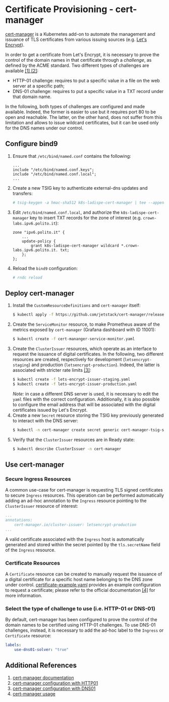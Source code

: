 # Certificate Provisioning - cert-manager

[cert-manager](https://github.com/jetstack/cert-manager) is a Kubernetes add-on to automate the management and issuance of TLS certificates from various issuing sources (e.g. [Let's Encrypt](https://letsencrypt.org/)).

In order to get a certificate from Let's Encrypt, it is necessary to prove the control of the domain names in that certificate through a *challenge*, as defined by the ACME standard. Two different types of challenges are available [[1]](https://letsencrypt.org/docs/challenge-types/),[[2]](https://cert-manager.io/docs/configuration/acme/):

* HTTP-01 challenge: requires to put a specific value in a file on the web server at a specific path;
* DNS-01 challenge: requires to put a specific value in a TXT record under that domain name.

In the following, both types of challenges are configured and made available. Indeed, the former is easier to use but it requires port 80 to be open and reachable. The latter, on the other hand, does not suffer from this limitation and allows to issue wildcard certificates, but it can be used only for the DNS names under our control.

## Configure bind9

1. Ensure that `/etc/bind/named.conf` contains the following:
    ```
    ...
    include "/etc/bind/named.conf.keys";
    include "/etc/bind/named.conf.local";
    ...
    ```
2. Create a new TSIG key to authenticate external-dns updates and transfers:
    ```sh
    # tsig-keygen -a hmac-sha512 k8s-ladispe-cert-manager | tee --append /etc/bind/named.conf.keys
    ```
3. Edit `/etc/bind/named.conf.local`, and authorize the `k8s-ladispe-cert-manager` key to insert TXT records for the zone of interest (e.g. `crown-labs.ipv6.polito.it`):
    ```
    zone "ipv6.polito.it" {
        ...
        update-policy {
            grant k8s-ladispe-cert-manager wildcard *.crown-labs.ipv6.polito.it. txt;
        };
    };
    ```
4. Reload the `bind9` configuration:
    ```sh
    # rndc reload
    ```


## Deploy cert-manager

1. Install the `CustomResourceDefinitions` and `cert-manager` itself:
    ```sh
    $ kubectl apply -f https://github.com/jetstack/cert-manager/releases/download/v0.14.1/cert-manager.yaml
    ```
2. Create the `ServiceMonitor` resource, to make Prometheus aware of the metrics exposed by `cert-manager` (Grafana dashboard with ID 11001):
    ```sh
    $ kubectl create -f cert-mananger-service-monitor.yaml
    ```
3. Create the `ClusterIssuer` resources, which operate as an interface to request the issuance of digital certificates. In the following, two different resources are created, respectively for development (`letsencrypt-staging`) and production (`letsencrypt-production`). Indeed, the latter is associated with stricter rate limits [[3]](https://letsencrypt.org/docs/rate-limits/):
    ```sh
    $ kubectl create -f lets-encrypt-issuer-staging.yaml
    $ kubectl create -f lets-encrypt-issuer-production.yaml
    ```
    *Note:* in case a different DNS server is used, it is necessary to edit the `yaml` files with the correct configuration. Additionally, it is also possible to configure the email address that will be associated with the digital certificates issued by Let's Encrypt.
4. Create a new `Secret` resource storing the TSIG key previously generated to interact with the DNS server:
    ```sh
    $ kubectl -n cert-manager create secret generic cert-manager-tsig-secret --from-literal=cert-manager-tsig-secret-key=$(base64 <TSIG-key>)
    ```
5. Verify that the `ClusterIssuer` resources are in Ready state:
    ```sh
    $ kubectl describe ClusterIssuer -n cert-manager
    ```

## Use cert-manager

### Secure Ingress Resources
A common use-case for cert-manager is requesting TLS signed certificates to secure `Ingress` resources. This operation can be performed automatically adding an ad-hoc annotation to the `Ingress` resource pointing to the `ClusterIssuer` resource of interest:
```yaml
...
annotations:
    cert-manager.io/cluster-issuer: letsencrypt-production
...
```
A valid certificate associated with the `Ingress` host is automatically generated and stored within the secret pointed by the `tls.secretName` field of the `Ingress` resource.

### Certificate Resources
A `Certificate` resource can be created to manually request the issuance of a digital certificate for a specific host name belonging to the DNS zone under control. [certificate-example.yaml](certificate-example.yaml) provides an example configuration to request a certificate; please refer to the official documentation [[4]](https://cert-manager.io/docs/usage/certificate/) for more information.

### Select the type of challenge to use (i.e. HTTP-01 or DNS-01)
By default, cert-manager has been configured to prove the control of the domain names to be certified using HTTP-01 challenges. To use DNS-01 challenges, instead, it is necessary to add the ad-hoc label to the `Ingress` or `Certificate` resource:
```yaml
labels:
    use-dns01-solver: "true"
```

## Additional References
1. [cert-manager documentation](https://cert-manager.io/docs/)
2. [cert-manager configuration with HTTP01](https://cert-manager.io/docs/configuration/acme/http01/)
3. [cert-manager configuration with DNS01](https://cert-manager.io/docs/configuration/acme/dns01/)
4. [cert-manager usage](https://cert-manager.io/docs/usage/)

